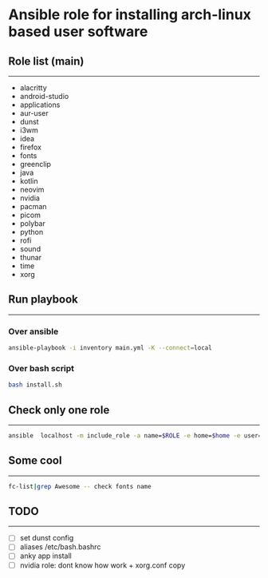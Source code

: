 # Ansible role for installing arch-linux based user software
## Role list (main)
---
* alacritty
* android-studio
* applications
* aur-user
* dunst
* i3wm
* idea
* firefox
* fonts
* greenclip
* java
* kotlin
* neovim
* nvidia
* pacman
* picom
* polybar
* python
* rofi
* sound
* thunar
* time
* xorg

## Run playbook
---
### Over ansible
```bash
ansible-playbook -i inventory main.yml -K --connect=local
```
### Over bash script
```bash
bash install.sh
```
## Check only one role
---
```bash
ansible  localhost -m include_role -a name=$ROLE -e home=$home -e user=$USER
```
## Some cool
---
```bash
fc-list|grep Awesome -- check fonts name
```
## TODO
---
- [ ] set dunst config
- [ ] aliases /etc/bash.bashrc
- [ ] anky app install
- [ ] nvidia role: dont know how work + xorg.conf copy
